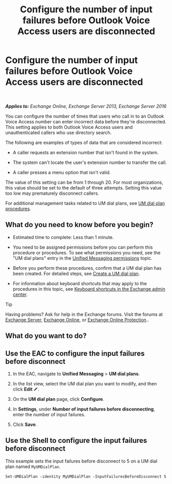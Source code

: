 ﻿---
title: 'Configure the number of input failures before Outlook Voice Access users are disconnected'
TOCTitle: Configure the number of input failures before Outlook Voice Access users are disconnected
ms:assetid: 64c13d17-a26a-4c9b-b495-bd69c716456a
ms:mtpsurl: https://technet.microsoft.com/en-us/library/Ee423547(v=EXCHG.150)
ms:contentKeyID: 49315429
ms.date: 12/10/2017
mtps_version: v=EXCHG.150
---

# Configure the number of input failures before Outlook Voice Access users are disconnected

 

_**Applies to:** Exchange Online, Exchange Server 2013, Exchange Server 2016_


You can configure the number of times that users who call in to an Outlook Voice Access number can enter incorrect data before they're disconnected. This setting applies to both Outlook Voice Access users and unauthenticated callers who use directory search.

The following are examples of types of data that are considered incorrect:

  - A caller requests an extension number that isn't found in the system.

  - The system can't locate the user's extension number to transfer the call.

  - A caller presses a menu option that isn't valid.

The value of this setting can be from 1 through 20. For most organizations, this value should be set to the default of three attempts. Setting this value too low may prematurely disconnect callers.

For additional management tasks related to UM dial plans, see [UM dial plan procedures](um-dial-plan-procedures-exchange-2013-help.md).

## What do you need to know before you begin?

  - Estimated time to complete: Less than 1 minute.

  - You need to be assigned permissions before you can perform this procedure or procedures. To see what permissions you need, see the "UM dial plans" entry in the [Unified Messaging permissions](unified-messaging-permissions-exchange-2013-help.md) topic.

  - Before you perform these procedures, confirm that a UM dial plan has been created. For detailed steps, see [Create a UM dial plan](create-a-um-dial-plan-exchange-2013-help.md).

  - For information about keyboard shortcuts that may apply to the procedures in this topic, see [Keyboard shortcuts in the Exchange admin center](keyboard-shortcuts-in-the-exchange-admin-center-exchange-online-protection-help.md).


> [!TIP]
> Having problems? Ask for help in the Exchange forums. Visit the forums at <A href="https://go.microsoft.com/fwlink/p/?linkid=60612">Exchange Server</A>, <A href="https://go.microsoft.com/fwlink/p/?linkid=267542">Exchange Online</A>, or <A href="https://go.microsoft.com/fwlink/p/?linkid=285351">Exchange Online Protection</A>..



## What do you want to do?

## Use the EAC to configure the input failures before disconnect

1.  In the EAC, navigate to **Unified Messaging** \> **UM dial plans**.

2.  In the list view, select the UM dial plan you want to modify, and then click **Edit** ![Edit icon](images/JJ218640.6f53ccb2-1f13-4c02-bea0-30690e6ea71d(EXCHG.150).gif "Edit icon").

3.  On the **UM dial plan** page, click **Configure**.

4.  In **Settings**, under **Number of input failures before disconnecting**, enter the number of input failures.

5.  Click **Save**.

## Use the Shell to configure the input failures before disconnect

This example sets the input failures before disconnect to 5 on a UM dial plan named `MyUMDialPlan`.

    Set-UMDialPlan -identity MyUMDialPlan -InputFailuresBeforeDisconnect 5

